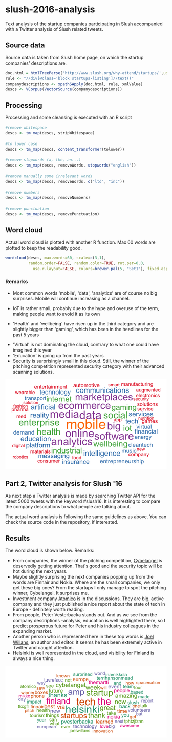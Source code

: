 # slush-2016-analysis
Text analysis of the startup companies participating in Slush accompanied with a Twitter analysis of Slush related tweets.

## Source data
Source data is taken from Slush home page, on which the startup companies' descriptions are.

```R
doc.html = htmlTreeParse('http://www.slush.org/why-attend/startups/',useInternal = TRUE)
rule <- "//div[@class='block startups-listing']//text()"
companydescriptions <- xpathSApply(doc.html, rule, xmlValue)
descs <- VCorpus(VectorSource(companydescriptions))
```

## Processing
Processing and some cleansing is executed with an R script

```R
#remove whitespace
descs <- tm_map(descs, stripWhitespace)

#to lower case
descs <- tm_map(descs, content_transformer(tolower))

#remove stopwords (a, the, an...)
descs <- tm_map(descs, removeWords, stopwords("english"))

#remove manually some irrelevant words
descs <- tm_map(descs, removeWords, c("ltd", "inc"))

#remove numbers
descs <- tm_map(descs, removeNumbers)

#remove punctuation
descs <- tm_map(descs, removePunctuation)
```

## Word cloud
Actual word cloud is plotted with another R function. Max 60 words are plotted to keep the readability good.
```R
wordcloud(descs, max.words=60, scale=c(3,1), 
          random.order=FALSE, random.color=TRUE, rot.per=0.0, 
            use.r.layout=FALSE, colors=brewer.pal(5, "Set1"), fixed.asp=FALSE)
```

### Remarks
* Most common words 'mobile', 'data', 'analytics' are of course no big surprises. Mobile will continue increasing as a channel.
+ IoT is rather small, probably due to the hype and overuse of the term, making people want to avoid it as its own
- 'Health' and 'wellbeing' have risen up in the third category and are slightly bigger than 'gaming', which has been in the headlines for the past 5 years
* 'Virtual' is not dominating the cloud, contrary to what one could have imagined this year
* 'Education' is going up from the past years
* Security is surprisingly small in this cloud. Still, the winner of the pitching competition represented security category with their advanced scanning solutions.


![Alt text](/slush_wordcloud.png?raw=true "Word cloud Slush 2016")


## Part 2, Twitter analysis for Slush '16
As next step a Twitter analysis is made by searching Twitter API for the latest 5000 tweets with the keyword #slush16. It is interesting to compare the company descriptions to what people are talking about.

The actual word analysis is following the same guidelines as above. You can check the source code in the repository, if interested.

## Results
The word cloud is shown below. Remarks:
* From companies, the winner of the pitching competition, [Cybelangel](http://www.cybelangel.com) is deservedly getting attention. That's good and the security topic will be hot during the next years. 
* Maybe slightly surprising the next companies popping up from the words are Finnair and Nokia. Where are the small companies, we only get these big ones? From the startups I only manage to spot the pitching winner, Cybelangel. It surprises me.
* Investment company [Atomico](http://www.atomico.com) is in the discussions. They are big, active company and they just published a nice report about the state of tech in Europe - definitely worth reading. 
* From people, Peter Vesterbacka stands out. And as we see from the company descriptions -analysis, education is well highlighted there, so I predict prosperous future for Peter and his industry colleagues in the expanding market. 
* Another person who is represented here in these top words is [Joel Willans](https://twitter.com/joelwillans?lang=fi), an author and editor. It seems he has been extremely active in Twitter and caught attention.
* Helsinki is well represented in the cloud, and visibility for Finland is always a nice thing.

![Alt text](/twitter_wordcloud.png?raw=true "Word cloud Slush 2016 from Twitter data")


